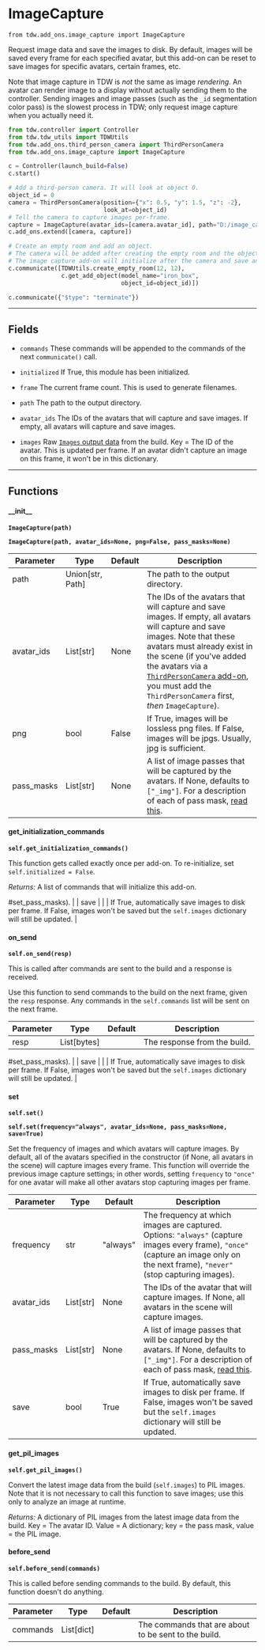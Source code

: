 # ImageCapture

`from tdw.add_ons.image_capture import ImageCapture`

Request image data and save the images to disk. By default, images will be saved every frame for each specified avatar, but this add-on can be reset to save images for specific avatars, certain frames, etc.

Note that image capture in TDW is *not* the same as image *rendering*. An avatar can render image to a display without actually sending them to the controller.
Sending images and image passes (such as the `_id` segmentation color pass) is the slowest process in TDW; only request image capture when you actually need it.

```python
from tdw.controller import Controller
from tdw.tdw_utils import TDWUtils
from tdw.add_ons.third_person_camera import ThirdPersonCamera
from tdw.add_ons.image_capture import ImageCapture

c = Controller(launch_build=False)
c.start()

# Add a third-person camera. It will look at object 0.
object_id = 0
camera = ThirdPersonCamera(position={"x": 0.5, "y": 1.5, "z": -2},
                           look_at=object_id)
# Tell the camera to capture images per-frame.
capture = ImageCapture(avatar_ids=[camera.avatar_id], path="D:/image_capture_test", pass_masks=["_img", "_id"])
c.add_ons.extend([camera, capture])

# Create an empty room and add an object.
# The camera will be added after creating the empty room and the object.
# The image capture add-on will initialize after the camera and save an `_img` pass and `_id` pass to disk.
c.communicate([TDWUtils.create_empty_room(12, 12),
               c.get_add_object(model_name="iron_box",
                                object_id=object_id)])

c.communicate({"$type": "terminate"})
```

***

## Fields

- `commands` These commands will be appended to the commands of the next `communicate()` call.

- `initialized` If True, this module has been initialized.

- `frame` The current frame count. This is used to generate filenames.

- `path` The path to the output directory.

- `avatar_ids` The IDs of the avatars that will capture and save images. If empty, all avatars will capture and save images.

- `images` Raw [`Images` output data](../../api/output_data.md#Images) from the build. Key = The ID of the avatar. This is updated per frame. If an avatar didn't capture an image on this frame, it won't be in this dictionary.

***

## Functions

#### \_\_init\_\_

**`ImageCapture(path)`**

**`ImageCapture(path, avatar_ids=None, png=False, pass_masks=None)`**

| Parameter | Type | Default | Description |
| --- | --- | --- | --- |
| path |  Union[str, Path] |  | The path to the output directory. |
| avatar_ids |  List[str] | None | The IDs of the avatars that will capture and save images. If empty, all avatars will capture and save images. Note that these avatars must already exist in the scene (if you've added the avatars via a [`ThirdPersonCamera` add-on](third_person_camera.md), you must add the `ThirdPersonCamera` first, *then* `ImageCapture`). |
| png |  bool  | False | If True, images will be lossless png files. If False, images will be jpgs. Usually, jpg is sufficient. |
| pass_masks |  List[str] | None | A list of image passes that will be captured by the avatars. If None, defaults to `["_img"]`. For a description of each of pass mask, [read this](https://github.com/threedworld-mit/tdw/blob/master/Documentation/api/command_api.md#set_pass_masks). |

#### get_initialization_commands

**`self.get_initialization_commands()`**

This function gets called exactly once per add-on. To re-initialize, set `self.initialized = False`.

_Returns:_  A list of commands that will initialize this add-on.

#set_pass_masks). |
| save |  |  | If True, automatically save images to disk per frame. If False, images won't be saved but the `self.images` dictionary will still be updated. |

#### on_send

**`self.on_send(resp)`**

This is called after commands are sent to the build and a response is received.

Use this function to send commands to the build on the next frame, given the `resp` response.
Any commands in the `self.commands` list will be sent on the next frame.

| Parameter | Type | Default | Description |
| --- | --- | --- | --- |
| resp |  List[bytes] |  | The response from the build. |

#set_pass_masks). |
| save |  |  | If True, automatically save images to disk per frame. If False, images won't be saved but the `self.images` dictionary will still be updated. |

#### set

**`self.set()`**

**`self.set(frequency="always", avatar_ids=None, pass_masks=None, save=True)`**

Set the frequency of images and which avatars will capture images.
By default, all of the avatars specified in the constructor (if None, all avatars in the scene) will capture images every frame.
This function will override the previous image capture settings; in other words, setting `frequency` to `"once"` for one avatar will make all other avatars stop capturing images per frame.

| Parameter | Type | Default | Description |
| --- | --- | --- | --- |
| frequency |  str  | "always" | The frequency at which images are captured. Options: `"always"` (capture images every frame), `"once"` (capture an image only on the next frame), `"never"` (stop capturing images). |
| avatar_ids |  List[str] | None | The IDs of the avatar that will capture images. If None, all avatars in the scene will capture images. |
| pass_masks |  List[str] | None | A list of image passes that will be captured by the avatars. If None, defaults to `["_img"]`. For a description of each of pass mask, [read this](https://github.com/threedworld-mit/tdw/blob/master/Documentation/api/command_api.md#set_pass_masks). |
| save |  bool  | True | If True, automatically save images to disk per frame. If False, images won't be saved but the `self.images` dictionary will still be updated. |

#### get_pil_images

**`self.get_pil_images()`**

Convert the latest image data from the build (`self.images`) to PIL images. Note that it is not necessary to call this function to save images; use this only to analyze an image at runtime.

_Returns:_  A dictionary of PIL images from the latest image data from the build. Key = The avatar ID. Value = A dictionary; key = the pass mask, value = the PIL image.

#### before_send

**`self.before_send(commands)`**

This is called before sending commands to the build. By default, this function doesn't do anything.

| Parameter | Type | Default | Description |
| --- | --- | --- | --- |
| commands |  List[dict] |  | The commands that are about to be sent to the build. |



